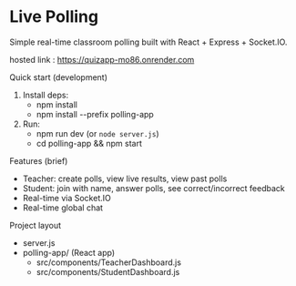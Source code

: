 # Live Polling

Simple real-time classroom polling built with React + Express + Socket.IO.

hosted link : https://quizapp-mo86.onrender.com

Quick start (development)
1. Install deps:
   - npm install
   - npm install --prefix polling-app
2. Run:
   - npm run dev (or `node server.js`)  
   - cd polling-app && npm start

Features (brief)
- Teacher: create polls, view live results, view past polls
- Student: join with name, answer polls, see correct/incorrect feedback
- Real-time via Socket.IO
- Real-time global chat

Project layout
- server.js
- polling-app/ (React app)
  - src/components/TeacherDashboard.js
  - src/components/StudentDashboard.js

